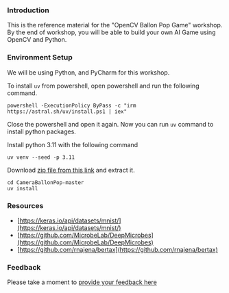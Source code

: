 <!--
.. title: OpenCV Ballon Pop Game [workshop]
.. slug: opencv-ballon-pop-game
.. date: 2025-03-09 03:29:59 UTC
.. updated: 
.. tags: opencv, python
.. category: workshop
.. link:
.. description: Build your own AI Game using OpenCV and Python
.. type: text
-->

### Introduction

This is the reference material for the "OpenCV Ballon Pop Game" workshop. By the end of workshop, you will be able to build your own AI Game using OpenCV and Python.


### Environment Setup

We will be using Python, and PyCharm for this workshop.

To install `uv` from powershell, open powershell and run the following command.

```shell
powershell -ExecutionPolicy ByPass -c "irm https://astral.sh/uv/install.ps1 | iex"
```

Close the powershell and open it again. Now you can run `uv` command to install python packages.

Install python 3.11 with the following command

```commandline
uv venv --seed -p 3.11
```
Download [zip file from this link](https://github.com/AvilPage/CameraBallonPop/archive/refs/heads/master.zip) and extract it.

```shell
cd CameraBallonPop-master
uv install
```


### Resources

- [https://keras.io/api/datasets/mnist/](https://keras.io/api/datasets/mnist/)
- [https://github.com/MicrobeLab/DeepMicrobes](https://github.com/MicrobeLab/DeepMicrobes)
- [https://github.com/rnajena/bertax](https://github.com/rnajena/bertax)


### Feedback

Please take a moment to [provide your feedback here](https://forms.gle/qoVTm2RCnCXrsjrk9)
